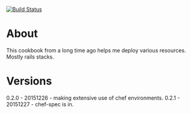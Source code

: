 
[![Build Status](https://travis-ci.org/Piousbox-cookbooks/ish.svg)](https://travis-ci.org/Piousbox-cookbooks/ish)

About
=====

This cookbook from a long time ago helps me deploy various resources. Mostly rails stacks.

Versions
========

0.2.0 - 20151226 - making extensive use of chef environments.
0.2.1 - 20151227 - chef-spec is in.

